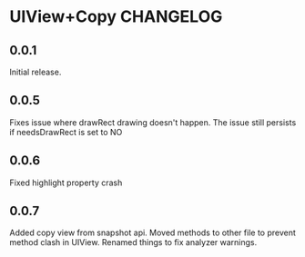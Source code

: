 # UIView+Copy CHANGELOG

## 0.0.1

Initial release.

## 0.0.5

Fixes issue where drawRect drawing doesn't happen. The issue still persists if needsDrawRect is set to NO

## 0.0.6

Fixed highlight property crash

## 0.0.7

Added copy view from snapshot api. Moved methods to other file to prevent method clash in UIView. Renamed things to fix analyzer warnings.